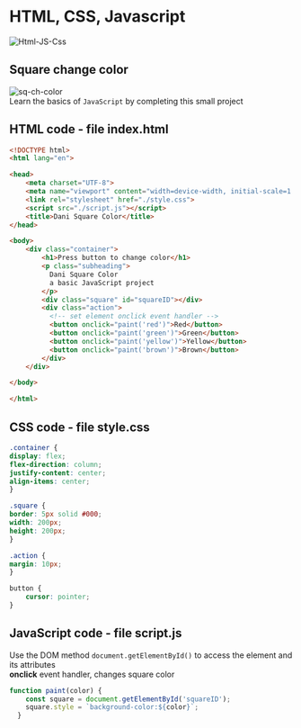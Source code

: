 # HTML, CSS, Javascript
![Html-JS-Css](https://github.com/danielurra/javascript-square-change-colors/assets/51704179/7d0a3fa4-1bb8-447f-9160-40cb2882d8b4)<br>

## Square change color
![sq-ch-color](https://github.com/danielurra/javascript-square-change-colors/assets/51704179/2050c8d5-ad05-4a82-9597-aba9a2decb4d)<br>
Learn the basics of `JavaScript` by completing this small project<br>
## HTML code - file index.html
```html
<!DOCTYPE html>
<html lang="en">

<head>
    <meta charset="UTF-8">
    <meta name="viewport" content="width=device-width, initial-scale=1.0">
    <link rel="stylesheet" href="./style.css">
    <script src="./script.js"></script>
    <title>Dani Square Color</title>
</head>

<body>
    <div class="container">
        <h1>Press button to change color</h1>
        <p class="subheading">
          Dani Square Color
          a basic JavaScript project
        </p>
        <div class="square" id="squareID"></div>
        <div class="action">
          <!-- set element onclick event handler -->
          <button onclick="paint('red')">Red</button>
          <button onclick="paint('green')">Green</button>
          <button onclick="paint('yellow')">Yellow</button>
          <button onclick="paint('brown')">Brown</button>
        </div>
    </div>

</body>

</html>
```
## CSS code - file style.css
```css
.container {
display: flex;
flex-direction: column;
justify-content: center;
align-items: center;
}

.square {
border: 5px solid #000;
width: 200px;
height: 200px;
}

.action {
margin: 10px;
}

button {
    cursor: pointer;
}
```
## JavaScript code - file script.js
Use the DOM method `document.getElementById()` to access the element and its attributes<br>
**onclick** event handler, changes square color<br>
```javascript
function paint(color) {
    const square = document.getElementById('squareID');
    square.style = `background-color:${color}`;
  }
```

